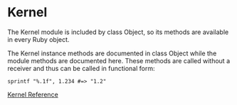 # Kernel

The Kernel module is included by class Object, so its methods are available in
every Ruby object.

The Kernel instance methods are documented in class Object while the module
methods are documented here.  These methods are called without a receiver and
thus can be called in functional form:

    sprintf "%.1f", 1.234 #=> "1.2"

[Kernel Reference](https://ruby-doc.org/core-2.7.0/Kernel.html)